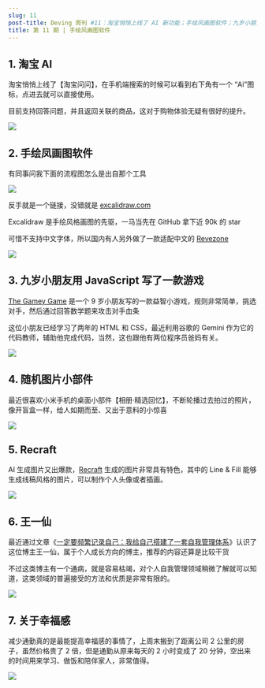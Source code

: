 ```yaml
---
slug: 11
post-title: Deving 周刊 #11：淘宝悄悄上线了 AI 新功能；手绘风画图软件；九岁小朋友用 JavaScript 写了一款游戏；Recraft；关于幸福感
title: 第 11 期 | 手绘风画图软件
---
```


## 1. 淘宝 AI

淘宝悄悄上线了【淘宝问问】，在手机端搜索的时候可以看到右下角有一个 “Ai”图标，点进去就可以直接使用。

目前支持回答问题，并且返回关联的商品，这对于购物体验无疑有很好的提升。

![](https://img.wukaipeng.com//2024/12/06-083038-8s2FT2-34b03157a408497591cce287bc08e39e.jpeg)



## 2. 手绘凤画图软件

有同事问我下面的流程图怎么是出自那个工具

![](https://img.wukaipeng.com//2024/12/06-083039-fTxTrE-4b89712037f94de79a46d9c5e9483e41.png)

反手就是一个链接，没错就是 [excalidraw.com](https://excalidraw.com/)

Excalidraw 是手绘风格画图的先驱，一马当先在 GitHub 拿下近 90k 的 star

可惜不支持中文字体，所以国内有人另外做了一款适配中文的 [Revezone](https://revezone.com/index.html)

![](https://img.wukaipeng.com//2024/12/06-083040-NrFr8a-1d793fc52fd4485db35ee78fd56d7ad8.png)

## 3. 九岁小朋友用 JavaScript 写了一款游戏

[The Gamey Game](https://www.armaansahni.com/game/) 是一个 9 岁小朋友写的一款益智小游戏，规则非常简单，挑选对手，然后通过回答数学题来攻击对手血条

这位小朋友已经学习了两年的 HTML 和 CSS，最近利用谷歌的 Gemini 作为它的代码教师，辅助他完成代码，当然，这也跟他有两位程序员爸妈有关。

![](https://img.wukaipeng.com//2024/12/06-083047-jTeDMD-6ec70a5f6f474673b0baa5854d0fc818.gif)

## 4. 随机图片小部件

最近很喜欢小米手机的桌面小部件【相册·精选回忆】，不断轮播过去拍过的照片，像开盲盒一样，给人如期而至、又出于意料的小惊喜

![](https://img.wukaipeng.com//2024/12/06-083105-MtcFqC-4dd4cefb968045b497cbd9b102fb8228.png)





## 5. Recraft

AI 生成图片又出爆款，[Recraft](https://www.recraft.ai/invite/aLdEnxM4Kh) 生成的图片非常具有特色，其中的 Line & Fill 能够生成线稿风格的图片，可以制作个人头像或者插画。

![](https://img.wukaipeng.com//2024/12/06-083114-Y4BksB-17ffcff668dc4231a72a1d58736bbd1c.png)

## 6. 王一仙

最近通过文章《[一定要频繁记录自己：我给自己搭建了一套自我管理体系](https://mp.weixin.qq.com/s/yNjhe-W9NWpek5_AFLtxYw)》认识了这位博主王一仙，属于个人成长方向的博主，推荐的内容还算是比较干货

不过这类博主有一个通病，就是容易枯竭，对个人自我管理领域稍微了解就可以知道，这类领域的普遍接受的方法和优质是非常有限的。

![](https://img.wukaipeng.com//2024/12/06-083116-Tc331z-d82769dd70534e168508860aef0b6eda.png)


## 7. 关于幸福感

减少通勤真的是最能提高幸福感的事情了，上周末搬到了距离公司 2 公里的房子，虽然价格贵了 2 倍，但是通勤从原来每天的 2 小时变成了 20 分钟，空出来的时间用来学习、做饭和陪伴家人，非常值得。



![](https://img.wukaipeng.com//2024/12/06-083730-e4k1kP-0123962c588940849a2b66469f9a7703.jpeg)


